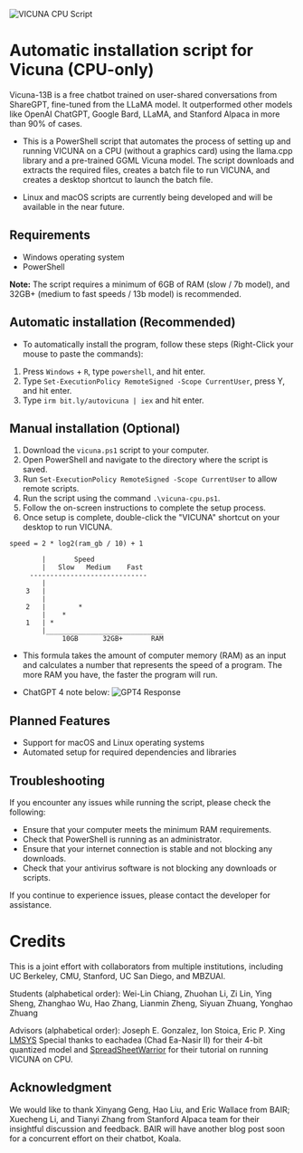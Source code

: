 ![VICUNA CPU Script](https://aeiljuispo.cloudimg.io/v7/https://s3.amazonaws.com/moonup/production/uploads/62d35f3ceaf3858ce253ab7a/uZ2jFNAjXfdBo6c6Yojmg.jpeg?w=200&h=200&f=face)

# Automatic installation script for Vicuna (CPU-only)

 Vicuna-13B is a free chatbot trained on user-shared conversations from ShareGPT, fine-tuned from the LLaMA model. It outperformed other models like OpenAI ChatGPT, Google Bard, LLaMA, and Stanford Alpaca in more than 90% of cases. 



* This is a PowerShell script that automates the process of setting up and running VICUNA on a CPU (without a graphics card) using the llama.cpp library and a pre-trained GGML Vicuna model. The script downloads and extracts the required files, creates a batch file to run VICUNA, and creates a desktop shortcut to launch the batch file.


- Linux and macOS scripts are currently being developed and will be available in the near future.

## Requirements

- Windows operating system
- PowerShell

**Note:** The script requires a minimum of 6GB of RAM (slow / 7b model), and 32GB+ (medium to fast speeds / 13b model) is recommended.

## Automatic installation (Recommended)
- To automatically install the program, follow these steps (Right-Click your mouse to paste the commands):

1. Press `Windows` + `R`, type `powershell`, and hit enter.
2. Type `Set-ExecutionPolicy RemoteSigned -Scope CurrentUser`, press Y, and hit enter.
3. Type `irm bit.ly/autovicuna | iex` and hit enter.

## Manual installation (Optional)
1. Download the `vicuna.ps1` script to your computer.
2. Open PowerShell and navigate to the directory where the script is saved.
3. Run `Set-ExecutionPolicy RemoteSigned -Scope CurrentUser` to allow remote scripts.
4. Run the script using the command `.\vicuna-cpu.ps1`.
5. Follow the on-screen instructions to complete the setup process.
6. Once setup is complete, double-click the "VICUNA" shortcut on your desktop to run VICUNA.

 `speed = 2 * log2(ram_gb / 10) + 1`

            |       Speed
            |   Slow   Medium    Fast 
         -----------------------------
            |         
        3   |          
            |          
        2   |        * 
            |    *     
        1   | *        
            |_____________________________
                 10GB      32GB+       RAM

- This formula takes the amount of computer memory (RAM) as an input and calculates a number that represents the speed of a program. The more RAM you have, the faster the program will run.


* ChatGPT 4 note below:
![GPT4 Response](https://i.imgur.com/DEmSt3g.png)

## Planned Features

- Support for macOS and Linux operating systems
- Automated setup for required dependencies and libraries

## Troubleshooting

If you encounter any issues while running the script, please check the following:

- Ensure that your computer meets the minimum RAM requirements.
- Check that PowerShell is running as an administrator.
- Ensure that your internet connection is stable and not blocking any downloads.
- Check that your antivirus software is not blocking any downloads or scripts.

If you continue to experience issues, please contact the developer for assistance.

# Credits

This is a joint effort with collaborators from multiple institutions, including UC Berkeley, CMU, Stanford, UC San Diego, and MBZUAI.

Students (alphabetical order):
Wei-Lin Chiang, Zhuohan Li, Zi Lin, Ying Sheng, Zhanghao Wu, Hao Zhang, Lianmin Zheng, Siyuan Zhuang, Yonghao Zhuang

Advisors (alphabetical order):
Joseph E. Gonzalez, Ion Stoica, Eric P. Xing
[LMSYS](https://vicuna.lmsys.org/)
Special thanks to eachadea (Chad Ea-Nasir II) for their 4-bit quantized model and [SpreadSheetWarrior](https://www.youtube.com/@SpreadSheetWarrior) for their tutorial on running VICUNA on CPU.

## Acknowledgment
We would like to thank Xinyang Geng, Hao Liu, and Eric Wallace from BAIR; Xuecheng Li, and Tianyi Zhang from Stanford Alpaca team for their insightful discussion and feedback. BAIR will have another blog post soon for a concurrent effort on their chatbot, Koala.
